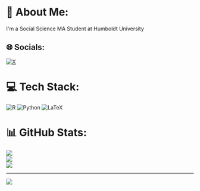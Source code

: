 # 💫 About Me:
I'm a Social Science MA Student at Humboldt University


## 🌐 Socials:
[![X](https://img.shields.io/badge/X-black.svg?logo=X&logoColor=white)](https://x.com/KuhlenDaniel) 

# 💻 Tech Stack:
![R](https://img.shields.io/badge/r-%23276DC3.svg?style=for-the-badge&logo=r&logoColor=white) ![Python](https://img.shields.io/badge/python-3670A0?style=for-the-badge&logo=python&logoColor=ffdd54) ![LaTeX](https://img.shields.io/badge/latex-%23008080.svg?style=for-the-badge&logo=latex&logoColor=white)
# 📊 GitHub Stats:
![](https://github-readme-stats.vercel.app/api?username=danielkuhlen&theme=gruvbox_light&hide_border=false&include_all_commits=false&count_private=false)<br/>
![](https://github-readme-streak-stats.herokuapp.com/?user=danielkuhlen&theme=gruvbox_light&hide_border=false)<br/>
![](https://github-readme-stats.vercel.app/api/top-langs/?username=danielkuhlen&theme=gruvbox_light&hide_border=false&include_all_commits=false&count_private=false&layout=compact)

---
[![](https://visitcount.itsvg.in/api?id=danielkuhlen&icon=0&color=0)](https://visitcount.itsvg.in)
